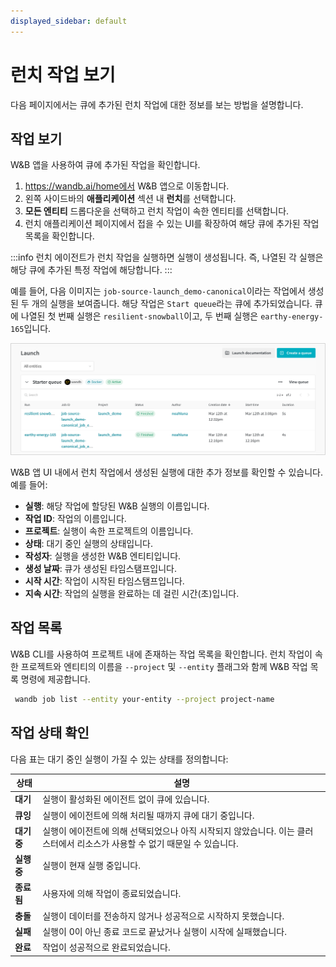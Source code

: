 ```yaml
---
displayed_sidebar: default
---
```


# 런치 작업 보기

다음 페이지에서는 큐에 추가된 런치 작업에 대한 정보를 보는 방법을 설명합니다.

## 작업 보기

W&B 앱을 사용하여 큐에 추가된 작업을 확인합니다.

1. https://wandb.ai/home에서 W&B 앱으로 이동합니다.
2. 왼쪽 사이드바의 **애플리케이션** 섹션 내 **런치**를 선택합니다.
3. **모든 엔티티** 드롭다운을 선택하고 런치 작업이 속한 엔티티를 선택합니다.
4. 런치 애플리케이션 페이지에서 접을 수 있는 UI를 확장하여 해당 큐에 추가된 작업 목록을 확인합니다.

:::info
런치 에이전트가 런치 작업을 실행하면 실행이 생성됩니다. 즉, 나열된 각 실행은 해당 큐에 추가된 특정 작업에 해당합니다.
:::

예를 들어, 다음 이미지는 `job-source-launch_demo-canonical`이라는 작업에서 생성된 두 개의 실행을 보여줍니다. 해당 작업은 `Start queue`라는 큐에 추가되었습니다. 큐에 나열된 첫 번째 실행은 `resilient-snowball`이고, 두 번째 실행은 `earthy-energy-165`입니다.

![](/images/launch/launch_jobs_status.png)

W&B 앱 UI 내에서 런치 작업에서 생성된 실행에 대한 추가 정보를 확인할 수 있습니다. 예를 들어:
   - **실행**: 해당 작업에 할당된 W&B 실행의 이름입니다.
   - **작업 ID**: 작업의 이름입니다.
   - **프로젝트**: 실행이 속한 프로젝트의 이름입니다.
   - **상태**: 대기 중인 실행의 상태입니다.
   - **작성자**: 실행을 생성한 W&B 엔티티입니다.
   - **생성 날짜**: 큐가 생성된 타임스탬프입니다.
   - **시작 시간**: 작업이 시작된 타임스탬프입니다.
   - **지속 시간**: 작업의 실행을 완료하는 데 걸린 시간(초)입니다.

## 작업 목록
W&B CLI를 사용하여 프로젝트 내에 존재하는 작업 목록을 확인합니다. 런치 작업이 속한 프로젝트와 엔티티의 이름을 `--project` 및 `--entity` 플래그와 함께 W&B 작업 목록 명령에 제공합니다.

```bash
 wandb job list --entity your-entity --project project-name
```

## 작업 상태 확인

다음 표는 대기 중인 실행이 가질 수 있는 상태를 정의합니다:


| 상태 | 설명 |
| --- | --- |
| **대기** | 실행이 활성화된 에이전트 없이 큐에 있습니다. |
| **큐잉** | 실행이 에이전트에 의해 처리될 때까지 큐에 대기 중입니다. |
| **대기 중** | 실행이 에이전트에 의해 선택되었으나 아직 시작되지 않았습니다. 이는 클러스터에서 리소스가 사용할 수 없기 때문일 수 있습니다. |
| **실행 중** | 실행이 현재 실행 중입니다. |
| **종료됨** | 사용자에 의해 작업이 종료되었습니다. |
| **충돌** | 실행이 데이터를 전송하지 않거나 성공적으로 시작하지 못했습니다. |
| **실패** | 실행이 0이 아닌 종료 코드로 끝났거나 실행이 시작에 실패했습니다. |
| **완료** | 작업이 성공적으로 완료되었습니다. |